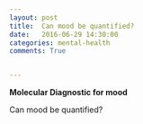 ```yaml
---
layout: post
title:  Can mood be quantified? 
date:   2016-06-29 14:30:00
categories: mental-health
comments: True


---
```




**Molecular Diagnostic for mood**

Can mood be quantified? 


